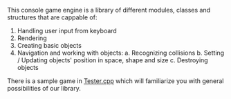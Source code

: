 This console game engine is a library of different modules, classes and structures that are cappable of:
  1. Handling user input from keyboard
  2. Rendering
  3. Creating basic objects
  4. Navigation and working with objects:
     a. Recognizing collisions
     b. Setting / Updating objects' position in space, shape and size
     c. Destroying objects

There is a sample game in [Tester.cpp](Tester.cpp) which will familiarize you with general possibilities of our library.
